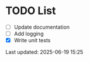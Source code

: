 # TODO List

- [ ] Update documentation
- [ ] Add logging
- [x] Write unit tests

Last updated: 2025-06-19 15:25
